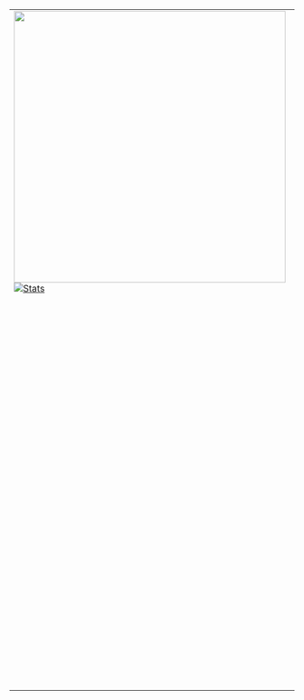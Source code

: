 
<table>
<tr>
<td valign="top" width="50%">

<img src="me.gif" style="text-align:center;width: 480px;float: left;"/>

<br />
<br />

[![Stats](https://github-readme-stats.vercel.app/api/top-langs/?username=thelastinuit&show_icons=true&count_private=true&langs_count=20&layout=compact&hide=html,css)](https://github.com/anuraghazra/github-readme-stats)

</td>
<td valign="top" width="50%">

🤖:

- I don't like title. So, instead of call me myself a Jr., Sr., etc, I prefer to say I'm a Elixir developer.

- I don't call myself Engineer. I studied physics. I majored in physics. For better or for worse, I didn't majored in computer science.

- I write backend code in **Elixir**, **Ruby**, and **PHP**. 

- I love **Rust** and **Elixir**.

- If you want to talk to me about how to conquer the galaxy (no joking), you can email me `email [at] aloui.se`.


👩:

- I speak English, Spanish, and can read broken French, German and Portuguese (W.I.P!).

- When I'm not coding, I:
  - Play boardgames.
  - Take walks, long walks.
  - Watch TV series and movies.
  - Read my feedly and non-fiction books.

</td>
</tr>
</table>
